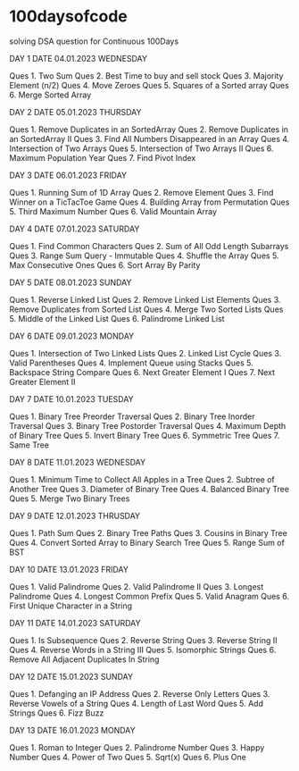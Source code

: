 # 100daysofcode
solving DSA question for Continuous 100Days

DAY 1
DATE 04.01.2023 WEDNESDAY

Ques 1. Two Sum
Ques 2. Best Time to buy and sell stock
Ques 3. Majority Element (n/2)
Ques 4. Move Zeroes
Ques 5. Squares of a Sorted array 
Ques 6. Merge Sorted Array

DAY 2
DATE 05.01.2023 THURSDAY

Ques 1. Remove Duplicates in an SortedArray
Ques 2. Remove Duplicates in an SortedArray II
Ques 3. Find All Numbers Disappeared in an Array
Ques 4. Intersection of Two Arrays
Ques 5. Intersection of Two Arrays II
Ques 6. Maximum Population Year
Ques 7. Find Pivot Index

DAY 3
DATE 06.01.2023 FRIDAY

Ques 1. Running Sum of 1D Array
Ques 2. Remove Element
Ques 3. Find Winner on a TicTacToe Game
Ques 4. Building Array from Permutation
Ques 5. Third Maximum Number
Ques 6. Valid Mountain Array

DAY 4
DATE 07.01.2023 SATURDAY

Ques 1. Find Common Characters
Ques 2. Sum of All Odd Length Subarrays
Ques 3. Range Sum Query - Immutable
Ques 4. Shuffle the Array
Ques 5. Max Consecutive Ones
Ques 6. Sort Array By Parity

DAY 5
DATE 08.01.2023 SUNDAY 

Ques 1. Reverse Linked List
Ques 2. Remove Linked List Elements
Ques 3. Remove Duplicates from Sorted List
Ques 4. Merge Two Sorted Lists
Ques 5. Middle of the Linked List
Ques 6. Palindrome Linked List

DAY 6
DATE 09.01.2023 MONDAY

Ques 1. Intersection of Two Linked Lists
Ques 2. Linked List Cycle
Ques 3. Valid Parentheses
Ques 4. Implement Queue using Stacks
Ques 5. Backspace String Compare
Ques 6. Next Greater Element I
Ques 7. Next Greater Element II

DAY 7
DATE 10.01.2023 TUESDAY

Ques 1. Binary Tree Preorder Traversal
Ques 2. Binary Tree Inorder Traversal
Ques 3. Binary Tree Postorder Traversal
Ques 4. Maximum Depth of Binary Tree
Ques 5. Invert Binary Tree
Ques 6. Symmetric Tree
Ques 7. Same Tree

DAY 8
DATE 11.01.2023 WEDNESDAY

Ques 1. Minimum Time to Collect All Apples in a Tree
Ques 2. Subtree of Another Tree
Ques 3. Diameter of Binary Tree
Ques 4. Balanced Binary Tree
Ques 5. Merge Two Binary Trees

DAY 9
DATE 12.01.2023 THRUSDAY

Ques 1. Path Sum
Ques 2. Binary Tree Paths
Ques 3. Cousins in Binary Tree
Ques 4. Convert Sorted Array to Binary Search Tree
Ques 5. Range Sum of BST

DAY 10
DATE 13.01.2023 FRIDAY

Ques 1. Valid Palindrome
Ques 2. Valid Palindrome II
Ques 3. Longest Palindrome
Ques 4. Longest Common Prefix
Ques 5. Valid Anagram
Ques 6. First Unique Character in a String

DAY 11
DATE 14.01.2023 SATURDAY

Ques 1. Is Subsequence
Ques 2. Reverse String
Ques 3. Reverse String II
Ques 4. Reverse Words in a String III
Ques 5. Isomorphic Strings
Ques 6. Remove All Adjacent Duplicates In String

DAY 12
DATE 15.01.2023 SUNDAY

Ques 1. Defanging an IP Address
Ques 2. Reverse Only Letters
Ques 3. Reverse Vowels of a String
Ques 4. Length of Last Word
Ques 5. Add Strings
Ques 6. Fizz Buzz

DAY 13
DATE 16.01.2023 MONDAY

Ques 1. Roman to Integer
Ques 2. Palindrome Number
Ques 3. Happy Number
Ques 4. Power of Two
Ques 5. Sqrt(x)
Ques 6. Plus One
